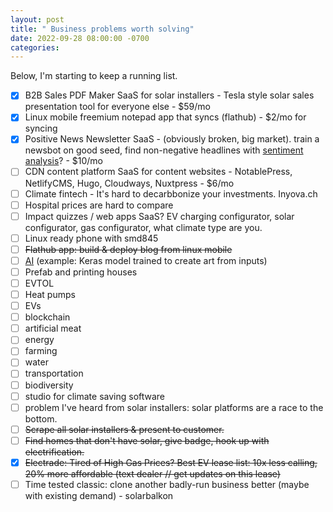 ```yaml
---
layout: post
title: " Business problems worth solving"
date: 2022-09-28 08:00:00 -0700
categories:
---
```


Below, I'm starting to keep a running list.

- [x] B2B Sales PDF Maker SaaS for solar installers - Tesla style solar sales presentation tool for everyone else - $59/mo
- [x] Linux mobile freemium notepad app that syncs (flathub) - $2/mo for syncing
- [x] Positive News Newsletter SaaS - (obviously broken, big market). train a newsbot on good seed, find non-negative headlines with [sentiment analysis](https://towardsdatascience.com/sentiment-analysis-on-news-headlines-classic-supervised-learning-vs-deep-learning-approach-831ac698e276)? - $10/mo
- [ ] CDN content platform SaaS for content websites - NotablePress, NetlifyCMS, Hugo, Cloudways, Nuxtpress - $6/mo
- [ ] Climate fintech - It's hard to decarbbonize your investments. Inyova.ch
- [ ] Hospital prices are hard to compare
- [ ] Impact quizzes / web apps SaaS? EV charging configurator, solar configurator, gas configurator, what climate type are you.
- [ ] Linux ready phone with smd845
- [ ] ~~Flathub app: build & deploy blog from linux mobile~~
- [ ] [AI](https://keras.io/examples/vision/3D_image_classification/) (example: Keras model trained to create art from inputs)
- [ ] Prefab and printing houses
- [ ] EVTOL
- [ ] Heat pumps
- [ ] EVs
- [ ] blockchain
- [ ] artificial meat
- [ ] energy
- [ ] farming
- [ ] water
- [ ] transportation
- [ ] biodiversity
- [ ] studio for climate saving software
- [ ] problem I've heard from solar installers: solar platforms are a race to the bottom.
- [ ] ~~Scrape all solar installers & present to customer.~~
- [ ] ~~Find homes that don't have solar, give badge, hook up with electrification.~~
- [x] ~~Electrade: Tired of High Gas Prices? Best EV lease list: 10x less calling, 20% more affordable (text dealer // get updates on this lease)~~
- [ ] Time tested classic: clone another badly-run business better (maybe with existing demand) - solarbalkon
